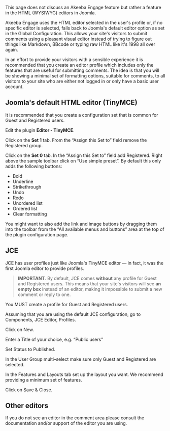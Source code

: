 This page does not discuss an Akeeba Engage feature but rather a feature in the HTML (WYSIWYG) editors in Joomla.

Akeeba Engage uses the HTML editor selected in the user's profile or, if no specific editor is selected, falls back to Joomla's default editor option as set in the Global Configuration. This allows your site's visitors to submit comments using a pleasant visual editor instead of trying to figure out things like Markdown, BBcode or typing raw HTML like it's 1998 all over again.

In an effort to provide your visitors with a sensible experience it is recommended that you create an editor profile which includes only the features that are useful for submitting comments. The idea is that you will be showing a minimal set of formatting options, suitable for comments, to all visitors to your site who are either not logged in or only have a basic user account.

## Joomla's default HTML editor (TinyMCE)

It is recommended that you create a configuration set that is common for Guest and Registered users.

Edit the plugin **Editor - TinyMCE**.

Click on the **Set 1** tab. From the “Assign this Set to” field remove the Registered group.

Click on the **Set 0** tab. In the “Assign this Set to” field add Registered. Right above the sample toolbar click on “Use simple preset”. By default this only adds the following buttons:

* Bold
* Underline
* Strikethrough
* Undo
* Redo
* Unordered list
* Ordered list
* Clear formatting

You might want to also add the link and image buttons by dragging them into the toolbar from the “All available menus and buttons” area at the top of the plugin configuration page.

## JCE

JCE has user profiles just like Joomla's TinyMCE editor — in fact, it was the first Joomla editor to provide profiles.

> **IMPORTANT**. By default, JCE comes **without** any profile for Guest and Registered users. This means that your site's visitors will see **an empty box** instead of an editor, making it impossible to submit a new comment or reply to one.

You MUST create a profile for Guest and Registered users.

Assuming that you are using the default JCE configuration, go to Components, JCE Editor, Profiles. 

Click on New.

Enter a Title of your choice, e.g. “Public users”

Set Status to Published.

In the User Group multi–select make sure only Guest and Registered are selected.

In the Features and Layouts tab set up the layout you want. We recommend providing a minimum set of features.

Click on Save & Close.

## Other editors

If you do not see an editor in the comment area please consult the documentation and/or support of the editor you are using.